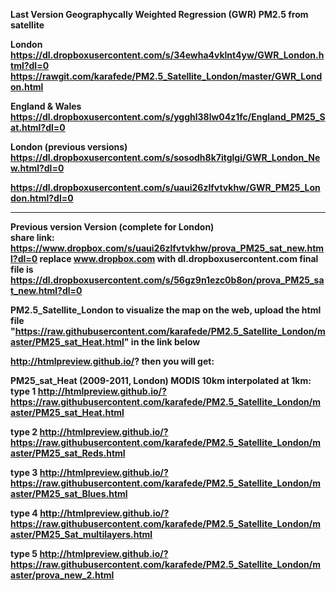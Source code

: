 <strong>Last Version Geographycally Weighted Regression (GWR) PM2.5 from satellite

<strong>London</strong><br>
https://dl.dropboxusercontent.com/s/34ewha4vklnt4yw/GWR_London.html?dl=0
https://rawgit.com/karafede/PM2.5_Satellite_London/master/GWR_London.html

<strong>England & Wales</strong><br>
https://dl.dropboxusercontent.com/s/ygghl38lw04z1fc/England_PM25_Sat.html?dl=0

<strong>London (previous versions)</strong><br>
https://dl.dropboxusercontent.com/s/sosodh8k7itglgi/GWR_London_New.html?dl=0

https://dl.dropboxusercontent.com/s/uaui26zlfvtvkhw/GWR_PM25_London.html?dl=0<strong><br>


------------------------------------------------------------------------------------------------
<strong>Previous version Version (complete for London)</strong><br>
share link: https://www.dropbox.com/s/uaui26zlfvtvkhw/prova_PM25_sat_new.html?dl=0
replace www.dropbox.com with dl.dropboxusercontent.com
final file is
https://dl.dropboxusercontent.com/s/56gz9n1ezc0b8on/prova_PM25_sat_new.html?dl=0




PM2.5_Satellite_London
to visualize the map on the web, upload the html file 
"https://raw.githubusercontent.com/karafede/PM2.5_Satellite_London/master/PM25_sat_Heat.html" in the link below

http://htmlpreview.github.io/?
then you will get:

PM25_sat_Heat (2009-2011, London) MODIS 10km interpolated at 1km:
type 1
http://htmlpreview.github.io/?https://raw.githubusercontent.com/karafede/PM2.5_Satellite_London/master/PM25_sat_Heat.html

type 2
http://htmlpreview.github.io/?https://raw.githubusercontent.com/karafede/PM2.5_Satellite_London/master/PM25_sat_Reds.html

type 3
http://htmlpreview.github.io/?https://raw.githubusercontent.com/karafede/PM2.5_Satellite_London/master/PM25_sat_Blues.html

type 4
http://htmlpreview.github.io/?https://raw.githubusercontent.com/karafede/PM2.5_Satellite_London/master/PM25_Sat_multilayers.html

type 5
http://htmlpreview.github.io/?https://raw.githubusercontent.com/karafede/PM2.5_Satellite_London/master/prova_new_2.html 


